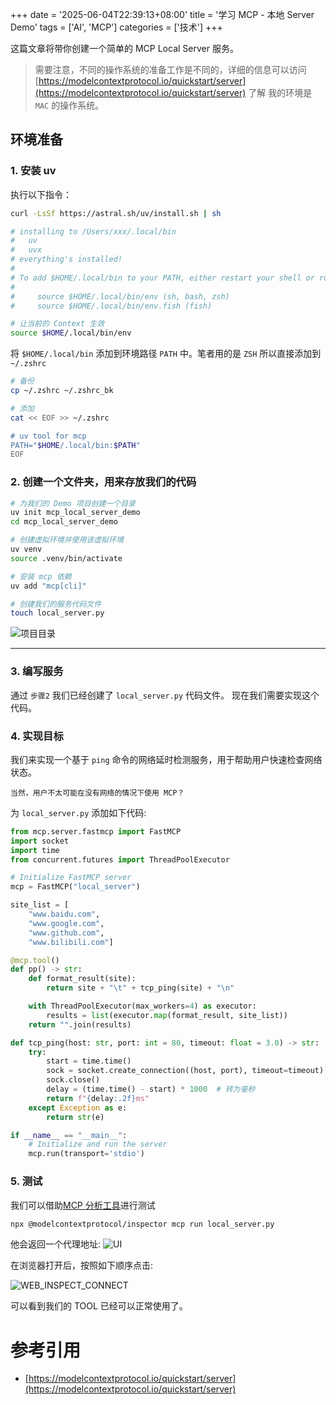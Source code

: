 +++
date = '2025-06-04T22:39:13+08:00'
title = '学习 MCP - 本地 Server Demo'
tags = ['AI', 'MCP']
categories = ['技术']
+++

这篇文章将带你创建一个简单的 MCP Local Server 服务。

> 需要注意，不同的操作系统的准备工作是不同的，详细的信息可以访问 [https://modelcontextprotocol.io/quickstart/server](https://modelcontextprotocol.io/quickstart/server) 了解
> 我的环境是 `MAC` 的操作系统。

## 环境准备

### 1. 安装 uv

执行以下指令：

```bash
curl -LsSf https://astral.sh/uv/install.sh | sh

# installing to /Users/xxx/.local/bin
#   uv
#   uvx
# everything's installed!
#
# To add $HOME/.local/bin to your PATH, either restart your shell or run:
#
#     source $HOME/.local/bin/env (sh, bash, zsh)
#     source $HOME/.local/bin/env.fish (fish)

# 让当前的 Context 生效
source $HOME/.local/bin/env 
```

将 `$HOME/.local/bin` 添加到环境路径 `PATH` 中。笔者用的是 `ZSH` 所以直接添加到 `~/.zshrc`

```bash
# 备份
cp ~/.zshrc ~/.zshrc_bk

# 添加
cat << EOF >> ~/.zshrc

# uv tool for mcp
PATH="$HOME/.local/bin:$PATH"
EOF
```



### 2. 创建一个文件夹，用来存放我们的代码

```bash
# 为我们的 Demo 项目创建一个目录
uv init mcp_local_server_demo
cd mcp_local_server_demo

# 创建虚拟环境并使用该虚拟环境
uv venv
source .venv/bin/activate

# 安装 mcp 依赖
uv add "mcp[cli]"

# 创建我们的服务代码文件
touch local_server.py
```

![项目目录](/img/tech/ai/mcp/local_server_demo/project_layout.png "项目目录")

---

### 3. 编写服务

通过 `步骤2` 我们已经创建了 `local_server.py` 代码文件。
现在我们需要实现这个代码。

### 4. 实现目标
我们来实现一个基于 `ping` 命令的网络延时检测服务，用于帮助用户快速检查网络状态。

    当然，用户不太可能在没有网络的情况下使用 MCP？

为 `local_server.py` 添加如下代码:

```py
from mcp.server.fastmcp import FastMCP
import socket
import time
from concurrent.futures import ThreadPoolExecutor

# Initialize FastMCP server
mcp = FastMCP("local_server")

site_list = [
    "www.baidu.com",
    "www.google.com",
    "www.github.com", 
    "www.bilibili.com"]

@mcp.tool()
def pp() -> str:
    def format_result(site):
        return site + "\t" + tcp_ping(site) + "\n"

    with ThreadPoolExecutor(max_workers=4) as executor:
        results = list(executor.map(format_result, site_list))
    return "".join(results)

def tcp_ping(host: str, port: int = 80, timeout: float = 3.0) -> str:
    try:
        start = time.time()
        sock = socket.create_connection((host, port), timeout=timeout)
        sock.close()
        delay = (time.time() - start) * 1000  # 转为毫秒
        return f"{delay:.2f}ms"
    except Exception as e:
        return str(e)

if __name__ == "__main__":
    # Initialize and run the server
    mcp.run(transport='stdio')
```

### 5. 测试

我们可以借助[MCP 分析工具](https://github.com/modelcontextprotocol/inspector)进行测试

```bash
npx @modelcontextprotocol/inspector mcp run local_server.py
```

他会返回一个代理地址:
![UI](/img/tech/ai/local_server_demo/open_inspect.png "WEB UI Inspect")

在浏览器打开后，按照如下顺序点击:

![WEB_INSPECT_CONNECT](/img/tech/ai/local_server_demo/web.png)

可以看到我们的 TOOL 已经可以正常使用了。

# 参考引用
- [https://modelcontextprotocol.io/quickstart/server](https://modelcontextprotocol.io/quickstart/server)